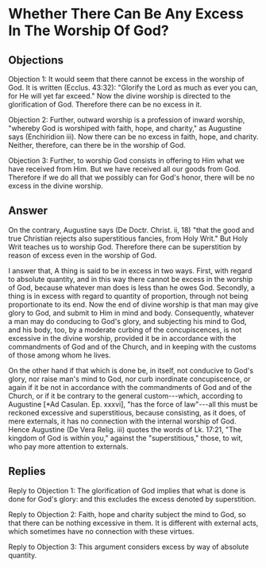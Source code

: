 # Whether There Can Be Any Excess In The Worship Of God?

## Objections

Objection 1: It would seem that there cannot be excess in the worship of God. It is written (Ecclus. 43:32): "Glorify the Lord as much as ever you can, for He will yet far exceed." Now the divine worship is directed to the glorification of God. Therefore there can be no excess in it.

Objection 2: Further, outward worship is a profession of inward worship, "whereby God is worshiped with faith, hope, and charity," as Augustine says (Enchiridion iii). Now there can be no excess in faith, hope, and charity. Neither, therefore, can there be in the worship of God.

Objection 3: Further, to worship God consists in offering to Him what we have received from Him. But we have received all our goods from God. Therefore if we do all that we possibly can for God's honor, there will be no excess in the divine worship.

## Answer

On the contrary, Augustine says (De Doctr. Christ. ii, 18) "that the good and true Christian rejects also superstitious fancies, from Holy Writ." But Holy Writ teaches us to worship God. Therefore there can be superstition by reason of excess even in the worship of God.

I answer that, A thing is said to be in excess in two ways. First, with regard to absolute quantity, and in this way there cannot be excess in the worship of God, because whatever man does is less than he owes God. Secondly, a thing is in excess with regard to quantity of proportion, through not being proportionate to its end. Now the end of divine worship is that man may give glory to God, and submit to Him in mind and body. Consequently, whatever a man may do conducing to God's glory, and subjecting his mind to God, and his body, too, by a moderate curbing of the concupiscences, is not excessive in the divine worship, provided it be in accordance with the commandments of God and of the Church, and in keeping with the customs of those among whom he lives.

On the other hand if that which is done be, in itself, not conducive to God's glory, nor raise man's mind to God, nor curb inordinate concupiscence, or again if it be not in accordance with the commandments of God and of the Church, or if it be contrary to the general custom---which, according to Augustine [*Ad Casulan. Ep. xxxvi], "has the force of law"---all this must be reckoned excessive and superstitious, because consisting, as it does, of mere externals, it has no connection with the internal worship of God. Hence Augustine (De Vera Relig. iii) quotes the words of Lk. 17:21, "The kingdom of God is within you," against the "superstitious," those, to wit, who pay more attention to externals.

## Replies

Reply to Objection 1: The glorification of God implies that what is done is done for God's glory: and this excludes the excess denoted by superstition.

Reply to Objection 2: Faith, hope and charity subject the mind to God, so that there can be nothing excessive in them. It is different with external acts, which sometimes have no connection with these virtues.

Reply to Objection 3: This argument considers excess by way of absolute quantity.